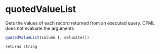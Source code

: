 # quotedValueList

 Gets the values of each record returned from an executed query.
 CFML does not evaluate the arguments

```javascript
quotedValueList(column [, delimiter])
```

```javascript
returns string
```
